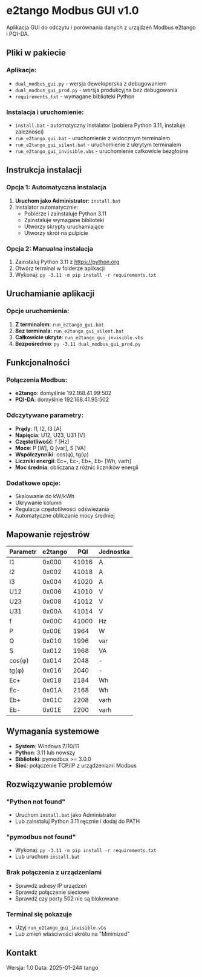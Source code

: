 # e2tango Modbus GUI v1.0

Aplikacja GUI do odczytu i porównania danych z urządzeń Modbus e2tango i PQI-DA.

## Pliki w pakiecie

### Aplikacje:
- `dual_modbus_gui.py` - wersja deweloperska z debugowaniem
- `dual_modbus_gui_prod.py` - wersja produkcyjna bez debugowania
- `requirements.txt` - wymagane biblioteki Python

### Instalacja i uruchomienie:
- `install.bat` - automatyczny instalator (pobiera Python 3.11, instaluje zależności)
- `run_e2tango_gui.bat` - uruchomienie z widocznym terminalem
- `run_e2tango_gui_silent.bat` - uruchomienie z ukrytym terminalem
- `run_e2tango_gui_invisible.vbs` - uruchomienie całkowicie bezgłośne

## Instrukcja instalacji

### Opcja 1: Automatyczna instalacja
1. **Uruchom jako Administrator**: `install.bat`
2. Instalator automatycznie:
   - Pobierze i zainstaluje Python 3.11
   - Zainstaluje wymagane biblioteki
   - Utworzy skrypty uruchamiające
   - Utworzy skrót na pulpicie

### Opcja 2: Manualna instalacja
1. Zainstaluj Python 3.11 z https://python.org
2. Otwórz terminal w folderze aplikacji
3. Wykonaj: `py -3.11 -m pip install -r requirements.txt`

## Uruchamianie aplikacji

### Opcje uruchomienia:
1. **Z terminalem**: `run_e2tango_gui.bat`
2. **Bez terminala**: `run_e2tango_gui_silent.bat`
3. **Całkowicie ukryte**: `run_e2tango_gui_invisible.vbs`
4. **Bezpośrednio**: `py -3.11 dual_modbus_gui_prod.py`

## Funkcjonalności

### Połączenia Modbus:
- **e2tango**: domyślnie 192.168.41.99:502
- **PQI-DA**: domyślnie 192.168.41.95:502

### Odczytywane parametry:
- **Prądy**: I1, I2, I3 [A]
- **Napięcia**: U12, U23, U31 [V]
- **Częstotliwość**: f [Hz]
- **Moce**: P [W], Q [var], S [VA]
- **Współczynniki**: cos(φ), tg(φ)
- **Liczniki energii**: Ec+, Ec-, Eb+, Eb- [Wh, varh]
- **Moc średnia**: obliczana z różnic liczników energii

### Dodatkowe opcje:
- Skalowanie do kW/kWh
- Ukrywanie kolumn
- Regulacja częstotliwości odświeżania
- Automatyczne obliczanie mocy średniej

## Mapowanie rejestrów

| Parametr | e2tango | PQI | Jednostka |
|----------|---------|-----|-----------|
| I1 | 0x000 | 41016 | A |
| I2 | 0x002 | 41018 | A |
| I3 | 0x004 | 41020 | A |
| U12 | 0x006 | 41010 | V |
| U23 | 0x008 | 41012 | V |
| U31 | 0x00A | 41014 | V |
| f | 0x00C | 41000 | Hz |
| P | 0x00E | 1964 | W |
| Q | 0x010 | 1996 | var |
| S | 0x012 | 1968 | VA |
| cos(φ) | 0x014 | 2048 | - |
| tg(φ) | 0x016 | 2040 | - |
| Ec+ | 0x018 | 2184 | Wh |
| Ec- | 0x01A | 2168 | Wh |
| Eb+ | 0x01C | 2208 | varh |
| Eb- | 0x01E | 2200 | varh |

## Wymagania systemowe

- **System**: Windows 7/10/11
- **Python**: 3.11 lub nowszy
- **Biblioteki**: pymodbus >= 3.0.0
- **Sieć**: połączenie TCP/IP z urządzeniami Modbus

## Rozwiązywanie problemów

### "Python not found"
- Uruchom `install.bat` jako Administrator
- Lub zainstaluj Python 3.11 ręcznie i dodaj do PATH

### "pymodbus not found"
- Wykonaj: `py -3.11 -m pip install -r requirements.txt`
- Lub uruchom `install.bat`

### Brak połączenia z urządzeniami
- Sprawdź adresy IP urządzeń
- Sprawdź połączenie sieciowe
- Sprawdź czy porty 502 nie są blokowane

### Terminal się pokazuje
- Użyj `run_e2tango_gui_invisible.vbs`
- Lub zmień właściwości skrótu na "Minimized"

## Kontakt

Wersja: 1.0
Data: 2025-01-24#   t a n g o  
 